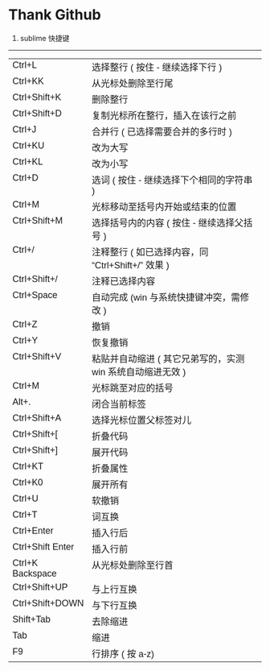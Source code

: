 Thank Github
===================

 1. sublime 快捷键 
-------------------
<table cellspacing="0" cellpadding="0">
	<tbody style="word-wrap:break-word">
		<tr style="word-wrap:break-word">
			<td width="114" valign="top" style="word-wrap:break-word">
				<p style="word-wrap:break-word; margin-top:0px; margin-bottom:0px; padding-top:0px; padding-bottom:0px">
					<span style="word-wrap:break-word">
						<span lang="EN-US" style="word-wrap:break-word">
							<span style="font-family:Arial; font-size:18px; word-wrap:break-word">Ctrl+L</span>
						</span>
					</span>
				</p>
			</td>
			<td width="454" valign="top" style="word-wrap:break-word">
				<p style="word-wrap:break-word; margin-top:0px; margin-bottom:0px; padding-top:0px; padding-bottom:0px">
					<span style="font-family:Arial; font-size:18px; word-wrap:break-word">
						<span style="word-wrap:break-word">
							<span style="word-wrap:break-word">选择整行</span>
							<span lang="EN-US" style="word-wrap:break-word">(</span>
							<span style="word-wrap:break-word">按住</span>
							<span lang="EN-US" style="word-wrap:break-word">-</span>
							<span style="word-wrap:break-word">继续选择下行</span>
							<span lang="EN-US" style="word-wrap:break-word">)</span>
						</span>
					</span>
				</p>
			</td>
		</tr>
		<tr style="word-wrap:break-word">
			<td width="114" valign="top" style="word-wrap:break-word">
				<p style="word-wrap:break-word; margin-top:0px; margin-bottom:0px; padding-top:0px; padding-bottom:0px">
					<span style="word-wrap:break-word">
						<span lang="EN-US" style="word-wrap:break-word">
							<span style="font-family:Arial; font-size:18px; word-wrap:break-word">Ctrl+KK</span>
						</span>
					</span>
				</p>
			</td>
			<td width="454" valign="top" style="word-wrap:break-word">
				<p style="word-wrap:break-word; margin-top:0px; margin-bottom:0px; padding-top:0px; padding-bottom:0px">
					<span style="word-wrap:break-word">
						<span style="font-family:Arial; font-size:18px; word-wrap:break-word">从光标处删除至行尾</span>
					</span>
				</p>
			</td>
		</tr>
		<tr style="word-wrap:break-word">
			<td width="114" valign="top" style="word-wrap:break-word">
				<p style="word-wrap:break-word; margin-top:0px; margin-bottom:0px; padding-top:0px; padding-bottom:0px">
					<span style="word-wrap:break-word">
						<span lang="EN-US" style="word-wrap:break-word">
							<span style="font-family:Arial; font-size:18px; word-wrap:break-word">Ctrl+Shift+K</span>
						</span>
					</span>
				</p>
			</td>
			<td width="454" valign="top" style="word-wrap:break-word">
				<p style="word-wrap:break-word; margin-top:0px; margin-bottom:0px; padding-top:0px; padding-bottom:0px">
					<span style="word-wrap:break-word">
						<span style="font-family:Arial; font-size:18px; word-wrap:break-word">删除整行</span>
					</span>
				</p>
			</td>
		</tr>
		<tr style="word-wrap:break-word">
			<td width="114" valign="top" style="word-wrap:break-word">
				<p style="word-wrap:break-word; margin-top:0px; margin-bottom:0px; padding-top:0px; padding-bottom:0px">
					<span style="word-wrap:break-word">
						<span lang="EN-US" style="word-wrap:break-word">
							<span style="font-family:Arial; font-size:18px; word-wrap:break-word">Ctrl+Shift+D</span>
						</span>
					</span>
				</p>
			</td>
			<td width="454" valign="top" style="word-wrap:break-word">
				<p style="word-wrap:break-word; margin-top:0px; margin-bottom:0px; padding-top:0px; padding-bottom:0px">
					<span style="word-wrap:break-word">
						<span style="font-family:Arial; font-size:18px; word-wrap:break-word">复制光标所在整行，插入在该行之前</span>
					</span>
				</p>
			</td>
		</tr>
		<tr style="word-wrap:break-word">
			<td width="114" valign="top" style="word-wrap:break-word">
				<p style="word-wrap:break-word; margin-top:0px; margin-bottom:0px; padding-top:0px; padding-bottom:0px">
					<span style="word-wrap:break-word">
						<span lang="EN-US" style="word-wrap:break-word">
							<span style="font-family:Arial; font-size:18px; word-wrap:break-word">Ctrl+J</span>
						</span>
					</span>
				</p>
			</td>
			<td width="454" valign="top" style="word-wrap:break-word">
				<p style="word-wrap:break-word; margin-top:0px; margin-bottom:0px; padding-top:0px; padding-bottom:0px">
					<span style="font-family:Arial; font-size:18px; word-wrap:break-word">
						<span style="word-wrap:break-word">合并行</span>
						<span lang="EN-US" style="word-wrap:break-word">(</span>
						<span style="word-wrap:break-word">已选择需要合并的多行时</span>
						<span lang="EN-US" style="word-wrap:break-word">)</span>
					</span>
				</p>
			</td>
		</tr>
		<tr style="word-wrap:break-word">
			<td width="114" valign="top" style="word-wrap:break-word">
				<p style="word-wrap:break-word; margin-top:0px; margin-bottom:0px; padding-top:0px; padding-bottom:0px">
					<span style="word-wrap:break-word">
						<span lang="EN-US" style="word-wrap:break-word">
							<span style="font-family:Arial; font-size:18px; word-wrap:break-word">Ctrl+KU</span>
						</span>
					</span>
				</p>
			</td>
			<td width="454" valign="top" style="word-wrap:break-word">
				<p style="word-wrap:break-word; margin-top:0px; margin-bottom:0px; padding-top:0px; padding-bottom:0px">
					<span style="word-wrap:break-word">
						<span style="font-family:Arial; font-size:18px; word-wrap:break-word">改为大写</span>
					</span>
				</p>
			</td>
		</tr>
		<tr style="word-wrap:break-word">
			<td width="114" valign="top" style="word-wrap:break-word">
				<p style="word-wrap:break-word; margin-top:0px; margin-bottom:0px; padding-top:0px; padding-bottom:0px">
					<span style="word-wrap:break-word">
						<span lang="EN-US" style="word-wrap:break-word">
							<span style="font-family:Arial; font-size:18px; word-wrap:break-word">Ctrl+KL</span>
						</span>
					</span>
				</p>
			</td>
			<td width="454" valign="top" style="word-wrap:break-word">
				<p style="word-wrap:break-word; margin-top:0px; margin-bottom:0px; padding-top:0px; padding-bottom:0px">
					<span style="word-wrap:break-word">
						<span style="font-family:Arial; font-size:18px; word-wrap:break-word">改为小写</span>
					</span>
				</p>
			</td>
		</tr>
		<tr style="word-wrap:break-word">
			<td width="114" valign="top" style="word-wrap:break-word">
				<p style="word-wrap:break-word; margin-top:0px; margin-bottom:0px; padding-top:0px; padding-bottom:0px">
					<span style="word-wrap:break-word">
						<span lang="EN-US" style="word-wrap:break-word">
							<span style="font-family:Arial; font-size:18px; word-wrap:break-word">Ctrl+D</span>
						</span>
					</span>
				</p>
			</td>
			<td width="454" valign="top" style="word-wrap:break-word">
				<p style="word-wrap:break-word; margin-top:0px; margin-bottom:0px; padding-top:0px; padding-bottom:0px">
					<span style="font-family:Arial; font-size:18px; word-wrap:break-word">
						<span style="word-wrap:break-word">选词</span>
						<span lang="EN-US" style="word-wrap:break-word">(</span>
						<span style="word-wrap:break-word">按住</span>
						<span lang="EN-US" style="word-wrap:break-word">-</span>
						<span style="word-wrap:break-word">继续选择下个相同的字符串</span>
						<span lang="EN-US" style="word-wrap:break-word">)</span>
					</span>
				</p>
			</td>
		</tr>
		<tr style="word-wrap:break-word">
			<td width="114" valign="top" style="word-wrap:break-word">
				<p style="word-wrap:break-word; margin-top:0px; margin-bottom:0px; padding-top:0px; padding-bottom:0px">
					<span style="word-wrap:break-word">
						<span lang="EN-US" style="word-wrap:break-word">
							<span style="font-family:Arial; font-size:18px; word-wrap:break-word">Ctrl+M</span>
						</span>
					</span>
				</p>
			</td>
			<td width="454" valign="top" style="word-wrap:break-word">
				<p style="word-wrap:break-word; margin-top:0px; margin-bottom:0px; padding-top:0px; padding-bottom:0px">
					<span style="word-wrap:break-word">
						<span style="font-family:Arial; font-size:18px; word-wrap:break-word">光标移动至括号内开始或结束的位置</span>
					</span>
				</p>
			</td>
		</tr>
		<tr style="word-wrap:break-word">
			<td width="114" valign="top" style="word-wrap:break-word">
				<p style="word-wrap:break-word; margin-top:0px; margin-bottom:0px; padding-top:0px; padding-bottom:0px">
					<span style="word-wrap:break-word">
						<span lang="EN-US" style="word-wrap:break-word">
							<span style="font-family:Arial; font-size:18px; word-wrap:break-word">Ctrl+Shift+M</span>
						</span>
					</span>
				</p>
			</td>
			<td width="454" valign="top" style="word-wrap:break-word">
				<p style="word-wrap:break-word; margin-top:0px; margin-bottom:0px; padding-top:0px; padding-bottom:0px">
					<span style="font-family:Arial; font-size:18px; word-wrap:break-word">
						<span style="word-wrap:break-word">选择括号内的内容</span>
						<span lang="EN-US" style="word-wrap:break-word">(</span>
						<span style="word-wrap:break-word">按住</span>
						<span lang="EN-US" style="word-wrap:break-word">-</span>
						<span style="word-wrap:break-word">继续选择父括号</span>
						<span lang="EN-US" style="word-wrap:break-word">)</span>
					</span>
				</p>
			</td>
		</tr>
		<tr style="word-wrap:break-word">
			<td width="114" valign="top" style="word-wrap:break-word">
				<p style="word-wrap:break-word; margin-top:0px; margin-bottom:0px; padding-top:0px; padding-bottom:0px">
					<span style="word-wrap:break-word">
						<span lang="EN-US" style="word-wrap:break-word">
							<span style="font-family:Arial; font-size:18px; word-wrap:break-word">Ctrl+/</span>
						</span>
					</span>
				</p>
			</td>
			<td width="454" valign="top" style="word-wrap:break-word">
				<p style="word-wrap:break-word; margin-top:0px; margin-bottom:0px; padding-top:0px; padding-bottom:0px">
					<span style="font-family:Arial; font-size:18px; word-wrap:break-word">
						<span style="word-wrap:break-word">注释整行</span>
						<span lang="EN-US" style="word-wrap:break-word">(</span>
						<span style="word-wrap:break-word">如已选择内容，同</span>
						<span lang="EN-US" style="word-wrap:break-word">“Ctrl+Shift+/”</span>
						<span style="word-wrap:break-word">效果</span>
						<span lang="EN-US" style="word-wrap:break-word">)</span>
					</span>
				</p>
			</td>
		</tr>
		<tr style="word-wrap:break-word">
			<td width="114" valign="top" style="word-wrap:break-word">
				<p style="word-wrap:break-word; margin-top:0px; margin-bottom:0px; padding-top:0px; padding-bottom:0px">
					<span style="word-wrap:break-word">
						<span lang="EN-US" style="word-wrap:break-word">
							<span style="font-family:Arial; font-size:18px; word-wrap:break-word">Ctrl+Shift+/</span>
						</span>
					</span>
				</p>
			</td>
			<td width="454" valign="top" style="word-wrap:break-word">
				<p style="word-wrap:break-word; margin-top:0px; margin-bottom:0px; padding-top:0px; padding-bottom:0px">
					<span style="word-wrap:break-word">
						<span style="font-family:Arial; font-size:18px; word-wrap:break-word">注释已选择内容</span>
					</span>
				</p>
			</td>
		</tr>
		<tr style="word-wrap:break-word">
			<td width="114" valign="top" style="word-wrap:break-word">
				<p style="word-wrap:break-word; margin-top:0px; margin-bottom:0px; padding-top:0px; padding-bottom:0px">
					<span style="word-wrap:break-word">
						<span lang="EN-US" style="word-wrap:break-word">
							<span style="font-family:Arial; font-size:18px; word-wrap:break-word">Ctrl+Space</span>
						</span>
					</span>
				</p>
			</td>
			<td width="454" valign="top" style="word-wrap:break-word">
				<p style="word-wrap:break-word; margin-top:0px; margin-bottom:0px; padding-top:0px; padding-bottom:0px">
					<span style="font-family:Arial; font-size:18px; word-wrap:break-word">
						<span style="word-wrap:break-word">自动完成</span>
						<span lang="EN-US" style="word-wrap:break-word">(win</span>
						<span style="word-wrap:break-word">与系统快捷键冲突，需修改</span>
						<span lang="EN-US" style="word-wrap:break-word">)</span>
					</span>
				</p>
			</td>
		</tr>
		<tr style="word-wrap:break-word">
			<td width="114" valign="top" style="word-wrap:break-word">
				<p style="word-wrap:break-word; margin-top:0px; margin-bottom:0px; padding-top:0px; padding-bottom:0px">
					<span style="word-wrap:break-word">
						<span lang="EN-US" style="word-wrap:break-word">
							<span style="font-family:Arial; font-size:18px; word-wrap:break-word">Ctrl+Z</span>
						</span>
					</span>
				</p>
			</td>
			<td width="454" valign="top" style="word-wrap:break-word">
				<p style="word-wrap:break-word; margin-top:0px; margin-bottom:0px; padding-top:0px; padding-bottom:0px">
					<span style="word-wrap:break-word">
						<span style="font-family:Arial; font-size:18px; word-wrap:break-word">撤销</span>
					</span>
				</p>
			</td>
		</tr>
		<tr style="word-wrap:break-word">
			<td width="114" valign="top" style="word-wrap:break-word">
				<p style="word-wrap:break-word; margin-top:0px; margin-bottom:0px; padding-top:0px; padding-bottom:0px">
					<span style="word-wrap:break-word">
						<span lang="EN-US" style="word-wrap:break-word">
							<span style="font-family:Arial; font-size:18px; word-wrap:break-word">Ctrl+Y</span>
						</span>
					</span>
				</p>
			</td>
			<td width="454" valign="top" style="word-wrap:break-word">
				<p style="word-wrap:break-word; margin-top:0px; margin-bottom:0px; padding-top:0px; padding-bottom:0px">
					<span style="word-wrap:break-word">
						<span style="font-family:Arial; font-size:18px; word-wrap:break-word">恢复撤销</span>
					</span>
				</p>
			</td>
		</tr>
		<tr style="word-wrap:break-word">
			<td width="114" valign="top" style="word-wrap:break-word">
				<p style="word-wrap:break-word; margin-top:0px; margin-bottom:0px; padding-top:0px; padding-bottom:0px">
					<span style="word-wrap:break-word">
						<span lang="EN-US" style="word-wrap:break-word">
							<span style="font-family:Arial; font-size:18px; word-wrap:break-word">Ctrl+Shift+V</span>
						</span>
					</span>
				</p>
			</td>
			<td width="454" valign="top" style="word-wrap:break-word">
				<p style="word-wrap:break-word; margin-top:0px; margin-bottom:0px; padding-top:0px; padding-bottom:0px">
					<span style="font-family:Arial; font-size:18px; word-wrap:break-word">
						<span style="word-wrap:break-word">粘贴并自动缩进</span>
						<span lang="EN-US" style="word-wrap:break-word">(</span>
						<span style="word-wrap:break-word">其它兄弟写的，实测</span>
						<span lang="EN-US" style="word-wrap:break-word">win</span>
						<span style="word-wrap:break-word">系统自动缩进无效</span>
						<span lang="EN-US" style="word-wrap:break-word">)</span>
					</span>
				</p>
			</td>
		</tr>
		<tr style="word-wrap:break-word">
			<td width="114" valign="top" style="word-wrap:break-word">
				<p style="word-wrap:break-word; margin-top:0px; margin-bottom:0px; padding-top:0px; padding-bottom:0px">
					<span style="word-wrap:break-word">
						<span lang="EN-US" style="word-wrap:break-word">
							<span style="font-family:Arial; font-size:18px; word-wrap:break-word">Ctrl+M</span>
						</span>
					</span>
				</p>
			</td>
			<td width="454" valign="top" style="word-wrap:break-word">
				<p style="word-wrap:break-word; margin-top:0px; margin-bottom:0px; padding-top:0px; padding-bottom:0px">
					<span style="word-wrap:break-word">
						<span style="font-family:Arial; font-size:18px; word-wrap:break-word">光标跳至对应的括号</span>
					</span>
				</p>
			</td>
		</tr>
		<tr style="word-wrap:break-word">
			<td width="114" valign="top" style="word-wrap:break-word">
				<p style="word-wrap:break-word; margin-top:0px; margin-bottom:0px; padding-top:0px; padding-bottom:0px">
					<span style="word-wrap:break-word">
						<span lang="EN-US" style="word-wrap:break-word">
							<span style="font-family:Arial; font-size:18px; word-wrap:break-word">Alt+.</span>
						</span>
					</span>
				</p>
			</td>
			<td width="454" valign="top" style="word-wrap:break-word">
				<p style="word-wrap:break-word; margin-top:0px; margin-bottom:0px; padding-top:0px; padding-bottom:0px">
					<span style="word-wrap:break-word">
						<span style="font-family:Arial; font-size:18px; word-wrap:break-word">闭合当前标签</span>
					</span>
				</p>
			</td>
		</tr>
		<tr style="word-wrap:break-word">
			<td width="114" valign="top" style="word-wrap:break-word">
				<p style="word-wrap:break-word; margin-top:0px; margin-bottom:0px; padding-top:0px; padding-bottom:0px">
					<span style="word-wrap:break-word">
						<span lang="EN-US" style="word-wrap:break-word">
							<span style="font-family:Arial; font-size:18px; word-wrap:break-word">Ctrl+Shift+A</span>
						</span>
					</span>
				</p>
			</td>
			<td width="454" valign="top" style="word-wrap:break-word">
				<p style="word-wrap:break-word; margin-top:0px; margin-bottom:0px; padding-top:0px; padding-bottom:0px">
					<span style="word-wrap:break-word">
						<span style="font-family:Arial; font-size:18px; word-wrap:break-word">选择光标位置父标签对儿</span>
					</span>
				</p>
			</td>
		</tr>
		<tr style="word-wrap:break-word">
			<td width="114" valign="top" style="word-wrap:break-word">
				<p style="word-wrap:break-word; margin-top:0px; margin-bottom:0px; padding-top:0px; padding-bottom:0px">
					<span style="word-wrap:break-word">
						<span lang="EN-US" style="word-wrap:break-word">
							<span style="font-family:Arial; font-size:18px; word-wrap:break-word">Ctrl+Shift+[</span>
						</span>
					</span>
				</p>
			</td>
			<td width="454" valign="top" style="word-wrap:break-word">
				<p style="word-wrap:break-word; margin-top:0px; margin-bottom:0px; padding-top:0px; padding-bottom:0px">
					<span style="word-wrap:break-word">
						<span style="font-family:Arial; font-size:18px; word-wrap:break-word">折叠代码</span>
					</span>
				</p>
			</td>
		</tr>
		<tr style="word-wrap:break-word">
			<td width="114" valign="top" style="word-wrap:break-word">
				<p style="word-wrap:break-word; margin-top:0px; margin-bottom:0px; padding-top:0px; padding-bottom:0px">
					<span style="word-wrap:break-word">
						<span lang="EN-US" style="word-wrap:break-word">
							<span style="font-family:Arial; font-size:18px; word-wrap:break-word">Ctrl+Shift+]</span>
						</span>
					</span>
				</p>
			</td>
			<td width="454" valign="top" style="word-wrap:break-word">
				<p style="word-wrap:break-word; margin-top:0px; margin-bottom:0px; padding-top:0px; padding-bottom:0px">
					<span style="word-wrap:break-word">
						<span style="font-family:Arial; font-size:18px; word-wrap:break-word">展开代码</span>
					</span>
				</p>
			</td>
		</tr>
		<tr style="word-wrap:break-word">
			<td width="114" valign="top" style="word-wrap:break-word">
				<p style="word-wrap:break-word; margin-top:0px; margin-bottom:0px; padding-top:0px; padding-bottom:0px">
					<span style="word-wrap:break-word">
						<span lang="EN-US" style="word-wrap:break-word">
							<span style="font-family:Arial; font-size:18px; word-wrap:break-word">Ctrl+KT</span>
						</span>
					</span>
				</p>
			</td>
			<td width="454" valign="top" style="word-wrap:break-word">
				<p style="word-wrap:break-word; margin-top:0px; margin-bottom:0px; padding-top:0px; padding-bottom:0px">
					<span style="word-wrap:break-word">
						<span style="font-family:Arial; font-size:18px; word-wrap:break-word">折叠属性</span>
					</span>
				</p>
			</td>
		</tr>
		<tr style="word-wrap:break-word">
			<td width="114" valign="top" style="word-wrap:break-word">
				<p style="word-wrap:break-word; margin-top:0px; margin-bottom:0px; padding-top:0px; padding-bottom:0px">
					<span style="word-wrap:break-word">
						<span lang="EN-US" style="word-wrap:break-word">
							<span style="font-family:Arial; font-size:18px; word-wrap:break-word">Ctrl+K0</span>
						</span>
					</span>
				</p>
			</td>
			<td width="454" valign="top" style="word-wrap:break-word">
				<p style="word-wrap:break-word; margin-top:0px; margin-bottom:0px; padding-top:0px; padding-bottom:0px">
					<span style="word-wrap:break-word">
						<span style="font-family:Arial; font-size:18px; word-wrap:break-word">展开所有</span>
					</span>
				</p>
			</td>
		</tr>
		<tr style="word-wrap:break-word">
			<td width="114" valign="top" style="word-wrap:break-word">
				<p style="word-wrap:break-word; margin-top:0px; margin-bottom:0px; padding-top:0px; padding-bottom:0px">
					<span style="word-wrap:break-word">
						<span lang="EN-US" style="word-wrap:break-word">
							<span style="font-family:Arial; font-size:18px; word-wrap:break-word">Ctrl+U</span>
						</span>
					</span>
				</p>
			</td>
			<td width="454" valign="top" style="word-wrap:break-word">
				<p style="word-wrap:break-word; margin-top:0px; margin-bottom:0px; padding-top:0px; padding-bottom:0px">
					<span style="word-wrap:break-word">
						<span style="font-family:Arial; font-size:18px; word-wrap:break-word">软撤销</span>
					</span>
				</p>
			</td>
		</tr>
		<tr style="word-wrap:break-word">
			<td width="114" valign="top" style="word-wrap:break-word">
				<p style="word-wrap:break-word; margin-top:0px; margin-bottom:0px; padding-top:0px; padding-bottom:0px">
					<span style="word-wrap:break-word">
						<span lang="EN-US" style="word-wrap:break-word">
							<span style="font-family:Arial; font-size:18px; word-wrap:break-word">Ctrl+T</span>
						</span>
					</span>
				</p>
			</td>
			<td width="454" valign="top" style="word-wrap:break-word">
				<p style="word-wrap:break-word; margin-top:0px; margin-bottom:0px; padding-top:0px; padding-bottom:0px">
					<span style="word-wrap:break-word">
						<span style="font-family:Arial; font-size:18px; word-wrap:break-word">词互换</span>
					</span>
				</p>
			</td>
		</tr>
		<tr style="word-wrap:break-word">
			<td width="114" valign="top" style="word-wrap:break-word">
				<p style="word-wrap:break-word; margin-top:0px; margin-bottom:0px; padding-top:0px; padding-bottom:0px">
					<span style="word-wrap:break-word">
						<span lang="EN-US" style="word-wrap:break-word">
							<span style="font-family:Arial; font-size:18px; word-wrap:break-word">Ctrl+Enter</span>
						</span>
					</span>
				</p>
			</td>
			<td width="454" valign="top" style="word-wrap:break-word">
				<p style="word-wrap:break-word; margin-top:0px; margin-bottom:0px; padding-top:0px; padding-bottom:0px">
					<span style="word-wrap:break-word">
						<span style="font-family:Arial; font-size:18px; word-wrap:break-word">插入行后</span>
					</span>
				</p>
			</td>
		</tr>
		<tr style="word-wrap:break-word">
			<td width="114" valign="top" style="word-wrap:break-word">
				<p style="word-wrap:break-word; margin-top:0px; margin-bottom:0px; padding-top:0px; padding-bottom:0px">
					<span style="word-wrap:break-word">
						<span lang="EN-US" style="word-wrap:break-word">
							<span style="font-family:Arial; font-size:18px; word-wrap:break-word">Ctrl+Shift Enter</span>
						</span>
					</span>
				</p>
			</td>
			<td width="454" valign="top" style="word-wrap:break-word">
				<p style="word-wrap:break-word; margin-top:0px; margin-bottom:0px; padding-top:0px; padding-bottom:0px">
					<span style="word-wrap:break-word">
						<span style="font-family:Arial; font-size:18px; word-wrap:break-word">插入行前</span>
					</span>
				</p>
			</td>
		</tr>
		<tr style="word-wrap:break-word">
			<td width="114" valign="top" style="word-wrap:break-word">
				<p style="word-wrap:break-word; margin-top:0px; margin-bottom:0px; padding-top:0px; padding-bottom:0px">
					<span style="word-wrap:break-word">
						<span lang="EN-US" style="word-wrap:break-word">
							<span style="font-family:Arial; font-size:18px; word-wrap:break-word">Ctrl+K Backspace</span>
						</span>
					</span>
				</p>
			</td>
			<td width="454" valign="top" style="word-wrap:break-word">
				<p style="word-wrap:break-word; margin-top:0px; margin-bottom:0px; padding-top:0px; padding-bottom:0px">
					<span style="word-wrap:break-word">
						<span style="font-family:Arial; font-size:18px; word-wrap:break-word">从光标处删除至行首</span>
					</span>
				</p>
			</td>
		</tr>
		<tr style="word-wrap:break-word">
			<td width="114" valign="top" style="word-wrap:break-word">
				<p style="word-wrap:break-word; margin-top:0px; margin-bottom:0px; padding-top:0px; padding-bottom:0px">
					<span style="word-wrap:break-word">
						<span lang="EN-US" style="word-wrap:break-word">
							<span style="font-family:Arial; font-size:18px; word-wrap:break-word">Ctrl+Shift+UP</span>
						</span>
					</span>
				</p>
			</td>
			<td width="454" valign="top" style="word-wrap:break-word">
				<p style="word-wrap:break-word; margin-top:0px; margin-bottom:0px; padding-top:0px; padding-bottom:0px">
					<span style="word-wrap:break-word">
						<span style="font-family:Arial; font-size:18px; word-wrap:break-word">与上行互换</span>
					</span>
				</p>
			</td>
		</tr>
		<tr style="word-wrap:break-word">
			<td width="114" valign="top" style="word-wrap:break-word">
				<p style="word-wrap:break-word; margin-top:0px; margin-bottom:0px; padding-top:0px; padding-bottom:0px">
					<span style="word-wrap:break-word">
						<span lang="EN-US" style="word-wrap:break-word">
							<span style="font-family:Arial; font-size:18px; word-wrap:break-word">Ctrl+Shift+DOWN</span>
						</span>
					</span>
				</p>
			</td>
			<td width="454" valign="top" style="word-wrap:break-word">
				<p style="word-wrap:break-word; margin-top:0px; margin-bottom:0px; padding-top:0px; padding-bottom:0px">
					<span style="word-wrap:break-word">
						<span style="font-family:Arial; font-size:18px; word-wrap:break-word">与下行互换</span>
					</span>
				</p>
			</td>
		</tr>
		<tr style="word-wrap:break-word">
			<td width="114" valign="top" style="word-wrap:break-word">
				<p style="word-wrap:break-word; margin-top:0px; margin-bottom:0px; padding-top:0px; padding-bottom:0px">
					<span style="word-wrap:break-word">
						<span lang="EN-US" style="word-wrap:break-word">
							<span style="font-family:Arial; font-size:18px; word-wrap:break-word">Shift+Tab</span>
						</span>
					</span>
				</p>
			</td>
			<td width="454" valign="top" style="word-wrap:break-word">
				<p style="word-wrap:break-word; margin-top:0px; margin-bottom:0px; padding-top:0px; padding-bottom:0px">
					<span style="word-wrap:break-word">
						<span style="font-family:Arial; font-size:18px; word-wrap:break-word">去除缩进</span>
					</span>
				</p>
			</td>
		</tr>
		<tr style="word-wrap:break-word">
			<td width="114" valign="top" style="word-wrap:break-word">
				<p style="word-wrap:break-word; margin-top:0px; margin-bottom:0px; padding-top:0px; padding-bottom:0px">
					<span style="word-wrap:break-word">
						<span lang="EN-US" style="word-wrap:break-word">
							<span style="font-family:Arial; font-size:18px; word-wrap:break-word">Tab</span>
						</span>
					</span>
				</p>
			</td>
			<td width="454" valign="top" style="word-wrap:break-word">
				<p style="word-wrap:break-word; margin-top:0px; margin-bottom:0px; padding-top:0px; padding-bottom:0px">
					<span style="word-wrap:break-word">
						<span style="font-family:Arial; font-size:18px; word-wrap:break-word">缩进</span>
					</span>
				</p>
			</td>
		</tr>
		<tr style="word-wrap:break-word">
			<td width="114" valign="top" style="word-wrap:break-word">
				<p style="word-wrap:break-word; margin-top:0px; margin-bottom:0px; padding-top:0px; padding-bottom:0px">
					<span style="word-wrap:break-word">
						<span lang="EN-US" style="word-wrap:break-word">
							<span style="font-family:Arial; font-size:18px; word-wrap:break-word">F9</span>
						</span>
					</span>
				</p>
			</td>
			<td width="454" valign="top" style="word-wrap:break-word">
				<p style="word-wrap:break-word; margin-top:0px; margin-bottom:0px; padding-top:0px; padding-bottom:0px">
					<span style="font-family:Arial; font-size:18px; word-wrap:break-word">
						<span style="word-wrap:break-word">行排序</span>
						<span lang="EN-US" style="word-wrap:break-word">(</span>
						<span style="word-wrap:break-word">按</span>
						<span lang="EN-US" style="word-wrap:break-word">a-z)</span>
					</span>
				</p>
			</td>
		</tr>
	</tbody>
</table>